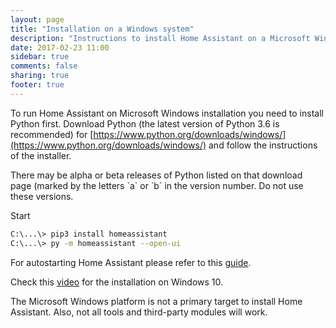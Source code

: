 ```yaml
---
layout: page
title: "Installation on a Windows system"
description: "Instructions to install Home Assistant on a Microsoft Windows system."
date: 2017-02-23 11:00
sidebar: true
comments: false
sharing: true
footer: true
---
```


To run Home Assistant on Microsoft Windows installation you need to install Python first. Download Python (the latest version of Python 3.6 is recommended) for [https://www.python.org/downloads/windows/](https://www.python.org/downloads/windows/) and follow the instructions of the installer.

<p class='note'>
There may be alpha or beta releases of Python listed on that download page (marked by the letters `a` or `b` in the version number. Do not use these versions.
</p>

Start 

```bash
C:\...\> pip3 install homeassistant
C:\...\> py -m homeassistant --open-ui
```

For autostarting Home Assistant please refer to this [guide](https://community.home-assistant.io/t/autostart-on-windows/3504).

Check this [video](https://www.youtube.com/watch?v=X27eVvuqwnY) for the installation on Windows 10.

<p class='note warning'>
The Microsoft Windows platform is not a primary target to install Home Assistant. Also, not all tools and third-party modules will work.
</p>

